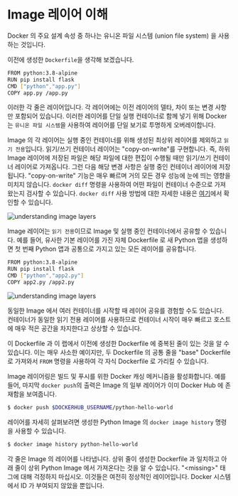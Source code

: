 # Image 레이어 이해

Docker 의 주요 설계 속성 중 하나는 유니온 파일 시스템 (union file system) 을 사용하는 것입니다.

이전에 생성한 `Dockerfile`을 생각해 보겠습니다.

```bash
FROM python:3.8-alpine
RUN pip install flask
CMD ["python","app.py"]
COPY app.py /app.py
```

이러한 각 줄은 레이어입니다. 각 레이어에는 이전 레이어의 델타, 차이 또는 변경 사항만 포함되어 있습니다. 이러한 레이어를 단일 실행 컨테이너로 함께 넣기 위해 Docker 는 `유니온 파일 시스템`을 사용하여 레이어를 단일 보기로 투명하게 오버레이합니다.

Image 의 각 레이어는 실행 중인 컨테이너를 위해 생성된 최상위 레이어를 제외하고 `읽기 전용`입니다. 읽기/쓰기 컨테이너 레이어는 "copy-on-write"를 구현합니다. 즉, 하위 Image 레이어에 저장된 파일은 해당 파일에 대한 편집이 수행될 때만 읽기/쓰기 컨테이너 레이어로 가져옵니다. 그런 다음 해당 변경 사항은 실행 중인 컨테이너 레이어에 저장됩니다. "copy-on-write" 기능은 매우 빠르며 거의 모든 경우 성능에 눈에 띄는 영향을 미치지 않습니다. `docker diff` 명령을 사용하여 어떤 파일이 컨테이너 수준으로 가져왔는지 검사할 수 있습니다. `docker diff` 사용 방법에 대한 자세한 내용은 [여기](https://docs.docker.com/engine/reference/commandline/diff/)에서 확인할 수 있습니다.

![understanding image layers](../assets/lab2_understanding_image_layers_1.png)

Image 레이어는 `읽기 전용`이므로 Image 및 실행 중인 컨테이너에서 공유할 수 있습니다. 예를 들어, 유사한 기본 레이어를 가진 자체 Dockerfile 로 새 Python 앱을 생성하면 첫 번째 Python 앱과 공통으로 가지고 있는 모든 레이어를 공유합니다.

```bash
FROM python:3.8-alpine
RUN pip install flask
CMD ["python","app2.py"]
COPY app2.py /app2.py
```

![understanding image layers](../assets/lab2_understanding_image_layers_2.png)

동일한 Image 에서 여러 컨테이너를 시작할 때 레이어 공유를 경험할 수도 있습니다. 컨테이너가 동일한 읽기 전용 레이어를 사용하므로 컨테이너 시작이 매우 빠르고 호스트에 매우 적은 공간을 차지한다고 상상할 수 있습니다.

이 Dockerfile 과 이 랩에서 이전에 생성한 Dockerfile 에 중복된 줄이 있는 것을 알 수 있습니다. 이는 매우 사소한 예이지만, 두 Dockerfile 의 공통 줄을 "base" Dockerfile 로 가져와서 `FROM` 명령을 사용하여 각 자식 Dockerfile 로 가리킬 수 있습니다.

Image 레이어링은 빌드 및 푸시를 위한 Docker 캐싱 메커니즘을 활성화합니다. 예를 들어, 마지막 `docker push`의 출력은 Image 의 일부 레이어가 이미 Docker Hub 에 존재함을 보여줍니다.

```bash
$ docker push $DOCKERHUB_USERNAME/python-hello-world
```

레이어를 자세히 살펴보려면 생성한 Python Image 의 `docker image history` 명령을 사용할 수 있습니다.

```bash
$ docker image history python-hello-world
```

각 줄은 Image 의 레이어를 나타냅니다. 상위 줄이 생성한 Dockerfile 과 일치하고 아래 줄이 상위 Python Image 에서 가져온다는 것을 알 수 있습니다. "\<missing\>" 태그에 대해 걱정하지 마십시오. 이것들은 여전히 정상적인 레이어입니다. Docker 시스템에서 ID 가 부여되지 않았을 뿐입니다.
